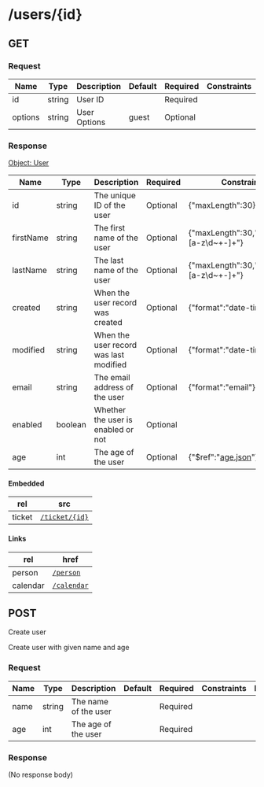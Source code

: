 # /users/{id}

## GET


### Request
| Name  | Type  | Description | Default | Required | Constraints | Example |
|-------|-------|-------------|---------|----------|-------------|---------| 
| id | string | User ID |  | Required |  |  
| options | string | User Options | guest | Optional |  |  


### Response
[Object: User](schema/user.json)

| Name  | Type  | Description | Required | Constraint | Example |
|-------|-------|-------------|----------|------------|---------| 
| id | string | The unique ID of the user | Optional | {"maxLength":30} |  |
| firstName | string | The first name of the user | Optional | {"maxLength":30,"pattern":"[a-z\\d~+-]+"} |  |
| lastName | string | The last name of the user | Optional | {"maxLength":30,"pattern":"[a-z\\d~+-]+"} |  |
| created | string | When the user record was created | Optional | {"format":"date-time"} | 2018-01-01T12:00:00Z |
| modified | string | When the user record was last modified | Optional | {"format":"date-time"} | 2018-01-01T12:00:00Z |
| email | string | The email address of the user | Optional | {"format":"email"} |  |
| enabled | boolean | Whether the user is enabled or not | Optional |  |  |
| age | int | The age of the user | Optional | {"$ref":"[age.json](schema/age.json)"} | 29 |

#### Embedded

| rel | src |
|-----|-----|
| ticket | [<code>/ticket/{id}</code>](ticket/.md) |

#### Links

| rel | href |
|-----|-----|
| person | [<code>/person</code>](person.md) |
| calendar | [<code>/calendar</code>](calendar.md) |
## POST
Create user

Create user with given name and age



### Request
| Name  | Type  | Description | Default | Required | Constraints | Example |
|-------|-------|-------------|---------|----------|-------------|---------| 
| name | string | The name of the user |  | Required |  |  
| age | int | The age of the user |  | Required |  |  


### Response
(No response body)